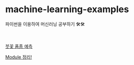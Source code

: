 # machine-learning-examples
파이썬을 이용하여 머신러닝 공부하기 🛠🛠

<br>

<a href="https://github.com/hyunho4532/machine-learning-examples/blob/main/iris.md">붓꽃 품종 예측</a>

<a href="https://github.com/hyunho4532/machine-learning-examples/blob/main/module.md">Module 정리!</a>
